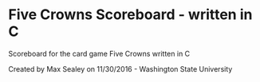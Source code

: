 # Five Crowns Scoreboard - written in C
Scoreboard for the card game Five Crowns written in C


Created by Max Sealey on 11/30/2016 - Washington State University
